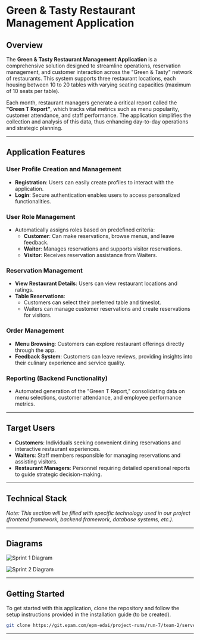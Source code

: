 # Green & Tasty Restaurant Management Application

## Overview

The **Green & Tasty Restaurant Management Application** is a comprehensive solution designed to streamline operations, reservation management, and customer interaction across the "Green & Tasty" network of restaurants. This system supports three restaurant locations, each housing between 10 to 20 tables with varying seating capacities (maximum of 10 seats per table).

Each month, restaurant managers generate a critical report called the **"Green T Report"**, which tracks vital metrics such as menu popularity, customer attendance, and staff performance. The application simplifies the collection and analysis of this data, thus enhancing day-to-day operations and strategic planning.

---

## Application Features

### User Profile Creation and Management
- **Registration**: Users can easily create profiles to interact with the application.
- **Login**: Secure authentication enables users to access personalized functionalities.

### User Role Management
- Automatically assigns roles based on predefined criteria:
    - **Customer**: Can make reservations, browse menus, and leave feedback.
    - **Waiter**: Manages reservations and supports visitor reservations.
    - **Visitor**: Receives reservation assistance from Waiters.

### Reservation Management
- **View Restaurant Details**: Users can view restaurant locations and ratings.
- **Table Reservations**:
    - Customers can select their preferred table and timeslot.
    - Waiters can manage customer reservations and create reservations for visitors.

### Order Management
- **Menu Browsing**: Customers can explore restaurant offerings directly through the app.
- **Feedback System**: Customers can leave reviews, providing insights into their culinary experience and service quality.

### Reporting (Backend Functionality)
- Automated generation of the "Green T Report," consolidating data on menu selections, customer attendance, and employee performance metrics.

---

## Target Users

- **Customers**: Individuals seeking convenient dining reservations and interactive restaurant experiences.
- **Waiters**: Staff members responsible for managing reservations and assisting visitors.
- **Restaurant Managers**: Personnel requiring detailed operational reports to guide strategic decision-making.

---

## Technical Stack

*Note: This section will be filled with specific technology used in our project 
(frontend framework, backend framework, database systems, etc.).*

---
## Diagrams
![Sprint 1 Diagram](https://github.com/user-attachments/assets/5b346d0a-1797-4d41-a3cb-65203edd1938)

![Sprint 2 Diagram](https://github.com/user-attachments/assets/8476cbec-57e5-4d1c-a9c6-c57c85a77828)

---
## Getting Started

To get started with this application, clone the repository and follow the setup instructions provided in the installation guide (to be created).

```bash
git clone https://git.epam.com/epm-edai/project-runs/run-7/team-2/serverless/restaurant-app.git
```

---

